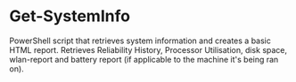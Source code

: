 # Get-SystemInfo
PowerShell script that retrieves system information and creates a basic HTML report.
Retrieves Reliability History, Processor Utilisation, disk space, wlan-report and battery report (if applicable to the machine it's being ran on).
